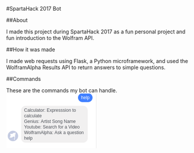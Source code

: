 #SpartaHack 2017 Bot

##About

I made this project during SpartaHack 2017 as a fun personal project and fun introduction to the Wolfram API.

##How it was made

I made web requests using Flask, a Python microframework, and used the WolframAlpha Results API to return answers to simple questions.

##Commands

These are the commands my bot can handle.
 ![alt tag](help.png)
